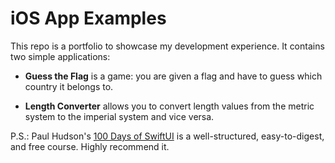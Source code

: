 # iOS App Examples

This repo is a portfolio to showcase my development experience. It contains two simple applications:

- **Guess the Flag** is a game: you are given a flag and have to guess which country it belongs to.

- **Length Converter** allows you to convert length values from the metric system to the imperial system and vice versa.

P.S.: Paul Hudson's [100 Days of SwiftUI](https://www.hackingwithswift.com/100/swiftui) is a well-structured, easy-to-digest, and free course. Highly recommend it.

